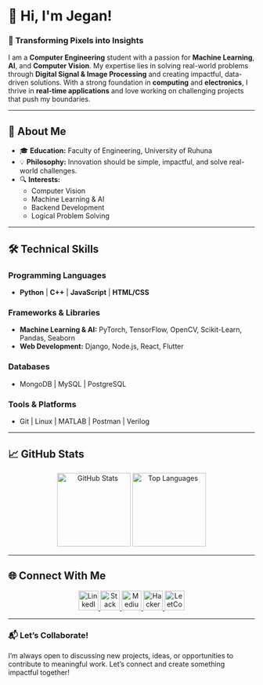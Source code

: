 # 👋 Hi, I'm Jegan!

### 🚀 Transforming Pixels into Insights  
I am a **Computer Engineering** student with a passion for **Machine Learning**, **AI**, and **Computer Vision**. My expertise lies in solving real-world problems through **Digital Signal & Image Processing** and creating impactful, data-driven solutions. With a strong foundation in **computing** and **electronics**, I thrive in **real-time applications** and love working on challenging projects that push my boundaries.

---

## 🌟 **About Me**
- 🎓 **Education:** Faculty of Engineering, University of Ruhuna  
- 💡 **Philosophy:** Innovation should be simple, impactful, and solve real-world challenges.  
- 🔍 **Interests:**  
  - Computer Vision  
  - Machine Learning & AI  
  - Backend Development  
  - Logical Problem Solving  

---

## 🛠️ **Technical Skills**

### Programming Languages  
- **Python** | **C++** | **JavaScript** | **HTML/CSS**  

### Frameworks & Libraries  
- **Machine Learning & AI:** PyTorch, TensorFlow, OpenCV, Scikit-Learn, Pandas, Seaborn  
- **Web Development:** Django, Node.js, React, Flutter  

### Databases  
- MongoDB | MySQL | PostgreSQL  

### Tools & Platforms  
- Git | Linux | MATLAB | Postman | Verilog  

---

## 📈 **GitHub Stats**

<p align="center">
  <img src="https://github-readme-stats.vercel.app/api?username=jegant143&show_icons=true&theme=radical" alt="GitHub Stats" height="150px" />
  <img src="https://github-readme-stats.vercel.app/api/top-langs/?username=jegant143&layout=compact&theme=radical" alt="Top Languages" height="150px" />
</p>

---

## 🌐 **Connect With Me**
<p align="center">
  <a href="https://linkedin.com/in/jegant" target="_blank">
    <img src="https://img.icons8.com/color/48/000000/linkedin.png" alt="LinkedIn" height="40" />
  </a>
  <a href="https://stackoverflow.com/users/21649960" target="_blank">
    <img src="https://img.icons8.com/color/48/000000/stackoverflow.png" alt="Stack Overflow" height="40" />
  </a>
  <a href="https://medium.com/@jegant" target="_blank">
    <img src="https://img.icons8.com/color/48/000000/medium-logo.png" alt="Medium" height="40" />
  </a>
  <a href="https://www.hackerrank.com/@eg_2021_4590" target="_blank">
    <img src="https://img.icons8.com/external-tal-revivo-color-tal-revivo/48/000000/external-hackerrank-is-a-technology-company-that-focuses-on-competitive-programming-logo-color-tal-revivo.png" alt="HackerRank" height="40" />
  </a>
  <a href="https://leetcode.com/u/jegant/" target="_blank">
    <img src="https://img.icons8.com/external-tal-revivo-color-tal-revivo/48/000000/external-level-up-your-coding-skills-and-quickly-land-a-job-logo-color-tal-revivo.png" alt="LeetCode" height="40" />
  </a>
</p>

---

### 📬 **Let’s Collaborate!**
I’m always open to discussing new projects, ideas, or opportunities to contribute to meaningful work. Let’s connect and create something impactful together!
